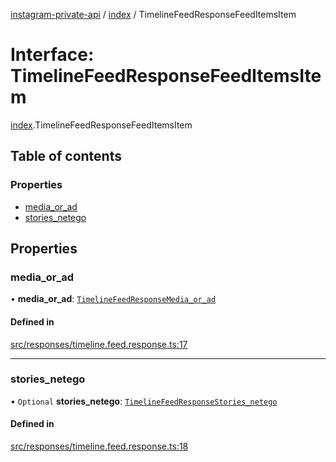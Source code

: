 [instagram-private-api](../../README.md) / [index](../../modules/index.md) / TimelineFeedResponseFeedItemsItem

# Interface: TimelineFeedResponseFeedItemsItem

[index](../../modules/index.md).TimelineFeedResponseFeedItemsItem

## Table of contents

### Properties

- [media\_or\_ad](TimelineFeedResponseFeedItemsItem.md#media_or_ad)
- [stories\_netego](TimelineFeedResponseFeedItemsItem.md#stories_netego)

## Properties

### media\_or\_ad

• **media\_or\_ad**: [`TimelineFeedResponseMedia_or_ad`](TimelineFeedResponseMedia_or_ad.md)

#### Defined in

[src/responses/timeline.feed.response.ts:17](https://github.com/Nerixyz/instagram-private-api/blob/0e0721c/src/responses/timeline.feed.response.ts#L17)

___

### stories\_netego

• `Optional` **stories\_netego**: [`TimelineFeedResponseStories_netego`](TimelineFeedResponseStories_netego.md)

#### Defined in

[src/responses/timeline.feed.response.ts:18](https://github.com/Nerixyz/instagram-private-api/blob/0e0721c/src/responses/timeline.feed.response.ts#L18)
